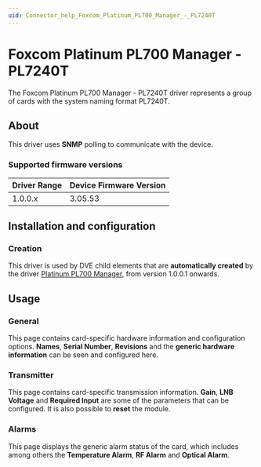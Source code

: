 ```yaml
---
uid: Connector_help_Foxcom_Platinum_PL700_Manager_-_PL7240T
---
```


# Foxcom Platinum PL700 Manager - PL7240T

The Foxcom Platinum PL700 Manager - PL7240T driver represents a group of cards with the system naming format PL7240T.

## About

This driver uses **SNMP** polling to communicate with the device.

### Supported firmware versions

| **Driver Range** | **Device Firmware Version** |
|------------------|-----------------------------|
| 1.0.0.x          | 3.05.53                     |

## Installation and configuration

### Creation

This driver is used by DVE child elements that are **automatically created** by the driver [Platinum PL700 Manager](xref:Connector_help_Foxcom_Platinum_PL700_Manager), from version 1.0.0.1 onwards.

## Usage

### General

This page contains card-specific hardware information and configuration options. **Names**, **Serial Number**, **Revisions** and the **generic hardware information** can be seen and configured here.

### Transmitter

This page contains card-specific transmission information. **Gain**, **LNB Voltage** and **Required Input** are some of the parameters that can be configured. It is also possible to **reset** the module.

### Alarms

This page displays the generic alarm status of the card, which includes among others the **Temperature Alarm**, **RF Alarm** and **Optical Alarm**.
